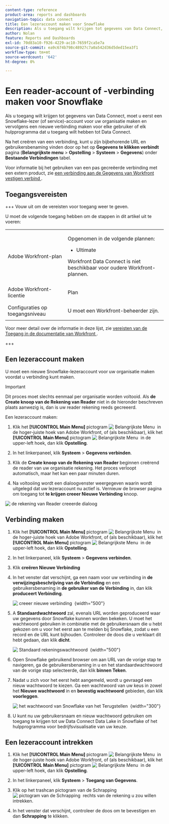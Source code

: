 ```yaml
---
content-type: reference
product-area: reports and dashboards
navigation-topic: data connect
title: Een lezeraccount maken voor Snowflake
description: Als u toegang wilt krijgen tot gegevens van Data Connect, moet u eerst een Snowflake Reader-account maken.
author: Nolan
feature: Reports and Dashboards
exl-id: 70d83a10-f926-4229-ac10-7659f2ca5e7a
source-git-commit: ea9c674b798c48927c7a0a542d36d5ded15ea3f1
workflow-type: tm+mt
source-wordcount: '642'
ht-degree: 0%

---
```


# Een reader-account of -verbinding maken voor Snowflake

Als u toegang wilt krijgen tot gegevens van Data Connect, moet u eerst een Snowflake-lezer (of service)-account voor uw organisatie maken en vervolgens een nieuwe verbinding maken voor elke gebruiker of elk hulpprogramma dat u toegang wilt hebben tot Data Connect.

Na het creëren van een verbinding, kunt u zijn bijbehorende URL en gebruikersbenaming vinden door op het op **Gegevens te klikken verbindt** pagina (**Belangrijkste menu** > **Opstelling** > **Systeem** > **Gegevens**) onder **Bestaande Verbindingen** tabel.

Voor informatie bij het gebruiken van een pas gecreëerde verbinding met een extern product, zie [&#x200B; een verbinding aan de Gegevens van Workfront vestigen verbind &#x200B;](/help/quicksilver/reports-and-dashboards/data-lake/share-data-externally.md).

## Toegangsvereisten

+++ Vouw uit om de vereisten voor toegang weer te geven.

U moet de volgende toegang hebben om de stappen in dit artikel uit te voeren:

<table style="table-layout:auto"> 
 <col> 
 <col> 
 <tbody> 
  <tr> 
   <td role="rowheader">Adobe Workfront-plan</td> 
   <td><p>Opgenomen in de volgende plannen:</p>
    <ul>
        <li>Ultimate</li> 
    </ul>    
   <!--<p>Can be purchased as an add-on to the following plans:</p> 
    <ul>
        <li>Select</li> 
        <li>Prime</li>
    </ul>--> 
    <p>Workfront Data Connect is niet beschikbaar voor oudere Workfront-plannen.</p> 
   </td>
  </tr> 
  <tr> 
   <td role="rowheader">Adobe Workfront-licentie</td> 
   <td><p>Plan</p></td> 
  </tr> 
  <tr> 
   <td role="rowheader">Configuraties op toegangsniveau</td> 
   <td> <p>U moet een Workfront-beheerder zijn.</p></td> 
  </tr> 
 </tbody> 
</table>

Voor meer detail over de informatie in deze lijst, zie [&#x200B; vereisten van de Toegang in de documentatie van Workfront &#x200B;](/help/quicksilver/administration-and-setup/add-users/access-levels-and-object-permissions/access-level-requirements-in-documentation.md).

+++

## Een lezeraccount maken

U moet een nieuwe Snowflake-lezeraccount voor uw organisatie maken voordat u verbinding kunt maken.

>[!IMPORTANT]
>
>Dit proces moet slechts eenmaal per organisatie worden voltooid. Als **de Create knoop van de Rekening van Reader** niet in de hieronder beschreven plaats aanwezig is, dan is uw reader rekening reeds gecreeerd.

Een lezeraccount maken:

1. Klik het **[!UICONTROL Main Menu]** pictogram ![&#x200B; Belangrijkste Menu &#x200B;](/help/_includes/assets/main-menu-icon.png) in de hoger-juiste hoek van Adobe Workfront, of (als beschikbaar), klik het **[!UICONTROL Main Menu]** pictogram ![&#x200B; Belangrijkste Menu &#x200B;](/help/_includes/assets/main-menu-icon-left-nav.png) in de upper-left hoek, dan klik **Opstelling**.

1. In het linkerpaneel, klik **Systeem** > **Gegevens verbinden**.

1. Klik de **Create knoop van de Rekening van Reader** beginnen creërend de reader van uw organisatie rekening. Het proces verloopt automatisch, maar het kan een paar minuten duren.

1. Na voltooiing wordt een dialoogvenster weergegeven waarin wordt uitgelegd dat uw lezeraccount nu actief is. Vernieuw de browser pagina om toegang tot **te krijgen creeer Nieuwe Verbinding** knoop.

![&#x200B; de rekening van Reader creeerde dialoog &#x200B;](/help/quicksilver/reports-and-dashboards/data-lake/assets/data-connect-reader-account-created.png)

## Verbinding maken

1. Klik het **[!UICONTROL Main Menu]** pictogram ![&#x200B; Belangrijkste Menu &#x200B;](/help/_includes/assets/main-menu-icon.png) in de hoger-juiste hoek van Adobe Workfront, of (als beschikbaar), klik het **[!UICONTROL Main Menu]** pictogram ![&#x200B; Belangrijkste Menu &#x200B;](/help/_includes/assets/main-menu-icon-left-nav.png) in de upper-left hoek, dan klik **Opstelling**.

1. In het linkerpaneel, klik **Systeem** > **Gegevens verbinden**.

1. Klik **creëren Nieuwe Verbinding**

1. In het venster dat verschijnt, ga een naam voor uw verbinding in **de verwijzingsbeschrijving van de Verbinding** en een gebruikersbenaming in **de gebruiker van de Verbinding** in, dan klik **produceert Verbinding**.

   ![&#x200B; creeer nieuwe verbinding &#x200B;](/help/quicksilver/reports-and-dashboards/data-lake/assets/new-reader-connection.png) {width="500"}

1. A **Standaardwachtwoord** zal, evenals URL worden geproduceerd waar uw gegevens door Snowflake kunnen worden bekeken. U moet het wachtwoord gebruiken in combinatie met de gebruikersnaam die u hebt gekozen om u voor het eerst aan te melden bij Snowflake, zodat u een record en de URL kunt bijhouden. Controleer de doos die u verklaart dit hebt gedaan, dan klik **dicht**.

   ![&#x200B; Standaard rekeningswachtwoord &#x200B;](/help/quicksilver/reports-and-dashboards/data-lake/assets/default-password-reader-account.png) {width="500"}

1. Open Snowflake gebruikend browser om aan URL van de vorige stap te navigeren, ga de gebruikersbenaming in u en het standaardwachtwoord van de vorige stap selecteerde, dan klik **binnen Teken**.

1. Nadat u zich voor het eerst hebt aangemeld, wordt u gevraagd een nieuw wachtwoord te kiezen. Ga een wachtwoord van uw keus in zowel het **Nieuwe wachtwoord** in en **bevestig wachtwoord** gebieden, dan klik **voorleggen**.

   ![&#x200B; het wachtwoord van Snowflake van het Terugstellen &#x200B;](/help/quicksilver/reports-and-dashboards/data-lake/assets/reset-snowflake-password.png) {width="300"}

1. U kunt nu uw gebruikersnaam en nieuw wachtwoord gebruiken om toegang te krijgen tot uw Data Connect Data Lake in Snowflake of het hulpprogramma voor bedrijfsvisualisatie van uw keuze.

## Een lezeraccount intrekken

1. Klik het **[!UICONTROL Main Menu]** pictogram ![&#x200B; Belangrijkste Menu &#x200B;](/help/_includes/assets/main-menu-icon.png) in de hoger-juiste hoek van Adobe Workfront, of (als beschikbaar), klik het **[!UICONTROL Main Menu]** pictogram ![&#x200B; Belangrijkste Menu &#x200B;](/help/_includes/assets/main-menu-icon-left-nav.png) in de upper-left hoek, dan klik **Opstelling**.

1. In het linkerpaneel, klik **Systeem** > **Toegang van Gegevens**.

1. Klik op het trashcan pictogram van de Schrapping ![&#x200B; pictogram van de Schrapping &#x200B;](/help/quicksilver/reports-and-dashboards/data-lake/assets/delete.png) rechts van de rekening u zou willen intrekken.

1. In het venster dat verschijnt, controleer de doos om te bevestigen en dan **Schrapping** te klikken.
